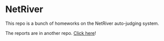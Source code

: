 # NetRiver

This repo is a bunch of homeworks on the NetRiver auto-judging system.

The reports are in another repo. [Click here](https://github.com/LC-John/Notes-and-homeworks/tree/master/%E7%BD%91%E7%BB%9C%E5%AE%9E%E4%B9%A0)!
